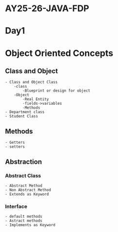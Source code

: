 # AY25-26-JAVA-FDP
# Day1
# Object Oriented Concepts
## Class and Object
    - Class and Object Class
        -class
            -Blueprint or design for object
        -Object
            -Real Entity
            -fields->variables
            -Methods
    - Department class
    - Student Class
## Methods
    - Getters
    - setters
## Abstraction
### Abstract Class
    - Abstract Method
    - Non Abstract Method
    - Extends as Keyword
### Interface
    - default methods 
    - Astract methods
    - Implements as Keyword
